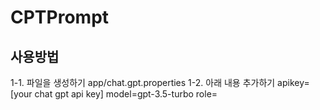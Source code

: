 # CPTPrompt


## 사용방법
1-1. 파일을 생성하기
  app/chat.gpt.properties
1-2. 아래 내용 추가하기
apikey=[your chat gpt api key]
model=gpt-3.5-turbo
role=
